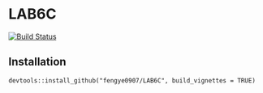 # LAB6C

[![Build Status](https://travis-ci.org/fengye0907/LAB6C.svg?branch=master)](https://travis-ci.org/fengye0907/LAB6C)

## Installation
``
    devtools::install_github("fengye0907/LAB6C", build_vignettes = TRUE)
``
